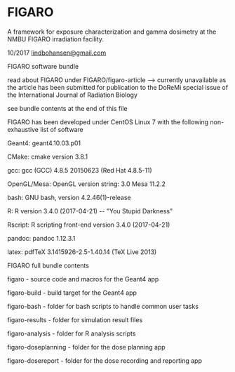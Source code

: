 # FIGARO
A framework for exposure characterization and gamma dosimetry at the NMBU FIGARO irradiation facility.

10/2017 lindbohansen@gmail.com

FIGARO software bundle

read about FIGARO under FIGARO/figaro-article --> currently unavailable as the article has been submitted for publication to the DoReMi special issue of the International Journal of Radiation Biology

see bundle contents at the end of this file

FIGARO has been developed under CentOS Linux 7 with the following non-exhaustive list of software

Geant4: geant4.10.03.p01

CMake: cmake version 3.8.1

gcc: gcc (GCC) 4.8.5 20150623 (Red Hat 4.8.5-11)

OpenGL/Mesa: OpenGL version string: 3.0 Mesa 11.2.2

bash: GNU bash, version 4.2.46(1)-release

R: R version 3.4.0 (2017-04-21) -- "You Stupid Darkness"

Rscript: R scripting front-end version 3.4.0 (2017-04-21)

pandoc: pandoc 1.12.3.1

latex: pdfTeX 3.1415926-2.5-1.40.14 (TeX Live 2013)

FIGARO full bundle contents

figaro - source code and macros for the Geant4 app

figaro-build - build target for the Geant4 app

figaro-bash - folder for bash scripts to handle common user tasks

figaro-results - folder for simulation result files

figaro-analysis - folder for R analysis scripts

figaro-doseplanning - folder for the dose planning app

figaro-dosereport - folder for the dose recording and reporting app
